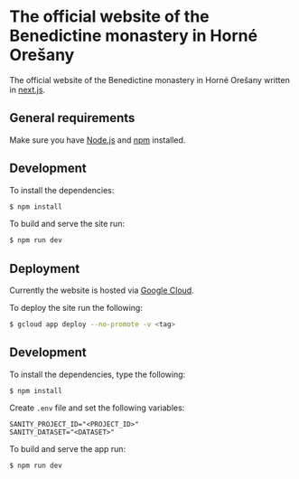 # The official website of the Benedictine monastery in Horné Orešany

The official website of the Benedictine monastery in Horné Orešany written in
[next.js](https://nextjs.org/).

## General requirements

Make sure you have [Node.js](https://nodejs.org/en/) and [npm](https://www.npmjs.com/) installed.

## Development

To install the dependencies:

```sh
$ npm install
```

To build and serve the site run:

```sh
$ npm run dev
```

## Deployment

Currently the website is hosted via [Google Cloud](https://cloud.google.com/).

To deploy the site run the following:

```sh
$ gcloud app deploy --no-promote -v <tag>
```

## Development

To install the dependencies, type the following:

```
$ npm install
```

Create `.env` file and set the following variables:

```
SANITY_PROJECT_ID="<PROJECT_ID>"
SANITY_DATASET="<DATASET>"
```

To build and serve the app run:

```
$ npm run dev
```
